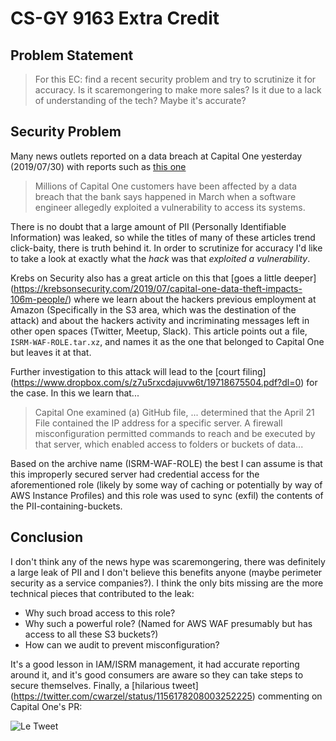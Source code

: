 # CS-GY 9163 Extra Credit

## Problem Statement

> For this EC: find a recent security problem and try to scrutinize  it for accuracy. Is it scaremongering to make more sales? Is it due to a lack of understanding of the tech? Maybe it's accurate?  

## Security Problem

Many news outlets reported on a data breach at Capital One yesterday (2019/07/30) with reports such as [this one](https://www.cnn.com/2019/07/30/tech/data-breach-capital-one-hack/index.html)

> Millions of Capital One customers have been affected by a data breach that the bank says happened in March when a software engineer allegedly exploited a vulnerability to access its systems.

There is no doubt that a large amount of PII (Personally Identifiable Information) was leaked, so while the titles of many of these articles trend click-baity, there is truth behind it. In order to scrutinize for accuracy I'd like to take a look at exactly what the *hack* was that *exploited a vulnerability*.

Krebs on Security also has a great article on this that [goes a little deeper] (https://krebsonsecurity.com/2019/07/capital-one-data-theft-impacts-106m-people/) where we learn about the hackers previous employment at Amazon (Specifically in the S3 area, which was the destination of the attack) and about the hackers activity and incriminating messages left in other open spaces (Twitter, Meetup, Slack). This article points out a file, `ISRM-WAF-ROLE.tar.xz`, and names it as the one that belonged to Capital One but leaves it at that.

Further investigation to this attack will lead to the [court filing] (https://www.dropbox.com/s/z7u5rxcdajuvw6t/19718675504.pdf?dl=0) for the case. In this we learn that...

> Capital One examined (a) GitHub file, ... determined that the April 21 File contained the IP address for a specific server. A firewall misconfiguration permitted commands to reach and be executed by that server, which enabled access to folders or buckets of data...

Based on the archive name (ISRM-WAF-ROLE) the best I can assume is that this improperly secured server had credential access for the aforementioned role (likely by some way of caching or potentially by way of AWS Instance Profiles) and this role was used to sync (exfil) the contents of the PII-containing-buckets.

## Conclusion

I don't think any of the news hype was scaremongering, there was definitely a large leak of PII and I don't believe this benefits anyone (maybe perimeter security as a service companies?). I think the only bits missing are the more technical pieces that contributed to the leak: 

* Why such broad access to this role? 
* Why such a powerful role? (Named for AWS WAF presumably but has access to all these S3 buckets?) 
* How can we audit to prevent misconfiguration?

It's a good lesson in IAM/ISRM management, it had accurate reporting around it, and it's good consumers are aware so they can take steps to secure themselves. Finally, a [hilarious tweet] (https://twitter.com/cwarzel/status/1156178208003252225) commenting on Capital One's PR:

![Le Tweet](https://pbs.twimg.com/media/EAuR80sUwAIEEzF.jpg)
